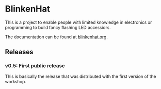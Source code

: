 # BlinkenHat

This is a project to enable people with limited knowledge in electronics or programming to build fancy flashing LED accessiors.

The documentation can be found at [blinkenhat.org](https://blinkenhat.org).

## Releases

### v0.5: First public release

This is basically the release that was distributed with the first version of the workshop.
